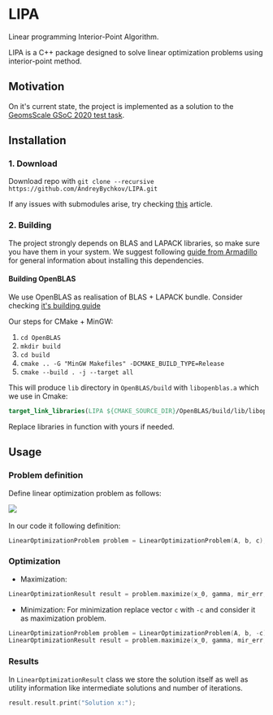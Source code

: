 # LIPA
Linear programming Interior-Point Algorithm.

LIPA is a C++ package designed to solve linear optimization problems using interior-point method.
 
 
## Motivation

On it's current state, the project is implemented as a solution to the
 [GeomsScale GSoC 2020 test task](https://github.com/GeomScale/gsoc2020/wiki/Optimization-and-SOS#tests).   
 
## Installation

### 1. Download

Download repo with ```git clone --recursive https://github.com/AndreyBychkov/LIPA.git```

If any issues with submodules arise, try checking [this](https://git-scm.com/book/en/v2/Git-Tools-Submodules) article.

### 2. Building

The project strongly depends on BLAS and LAPACK libraries, so make sure you have them in your system.
We suggest following [guide from Armadillo](https://gitlab.com/conradsnicta/armadillo-code#5-linux-and-macos-installation)
for general information about installing this dependencies.

#### Building OpenBLAS

We use OpenBLAS as realisation of BLAS + LAPACK bundle.
 Consider checking [it's building guide](https://github.com/xianyi/OpenBLAS#installation-from-source)   
 
Our steps for CMake + MinGW:
1. `cd OpenBLAS`
2. `mkdir build`
3. `cd build`
4. `cmake .. -G "MinGW Makefiles" -DCMAKE_BUILD_TYPE=Release`
5. `cmake --build . -j --target all`

This will produce `lib` directory in `OpenBLAS/build` with `libopenblas.a`
which we use in Cmake:
```cmake
target_link_libraries(LIPA ${CMAKE_SOURCE_DIR}/OpenBLAS/build/lib/libopenblas.a)
```

Replace libraries in function with yours if needed.

## Usage

### Problem definition

Define linear optimization problem as follows:

<img src="https://latex.codecogs.com/png.latex?%5Clarge%20optimize%5C%20c%5ET%20%5C%5C%20subject%5C%20to%5C%20Ax%20%5Cle%20b%20%5C%5C"/>
<br/><br/>  
In our code it following definition:

```c++
LinearOptimizationProblem problem = LinearOptimizationProblem(A, b, c);
```

### Optimization

* Maximization: 
```c++
LinearOptimizationResult result = problem.maximize(x_0, gamma, mir_err, method);
```
* Minimization:
For minimization replace vector `c` with `-c` and  consider it as maximization problem.
```c++
LinearOptimizationProblem problem = LinearOptimizationProblem(A, b, -c);
LinearOptimizationResult result = problem.maximize(x_0, gamma, mir_err, method);
```

### Results

In `LinearOptimizationResult` class we store the solution itself as well as utility information like
intermediate solutions and number of iterations.

```c++
result.result.print("Solution x:");
```
 
